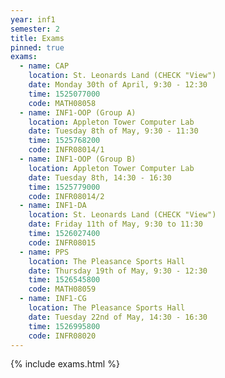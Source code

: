 ```yaml
---
year: inf1
semester: 2
title: Exams
pinned: true
exams:
  - name: CAP
    location: St. Leonards Land (CHECK "View")
    date: Monday 30th of April, 9:30 - 12:30
    time: 1525077000
    code: MATH08058
  - name: INF1-OOP (Group A)
    location: Appleton Tower Computer Lab
    date: Tuesday 8th of May, 9:30 - 11:30
    time: 1525768200
    code: INFR08014/1
  - name: INF1-OOP (Group B)
    location: Appleton Tower Computer Lab
    date: Tuesday 8th, 14:30 - 16:30
    time: 1525779000
    code: INFR08014/2
  - name: INF1-DA
    location: St. Leonards Land (CHECK "View")
    date: Friday 11th of May, 9:30 to 11:30
    time: 1526027400
    code: INFR08015
  - name: PPS
    location: The Pleasance Sports Hall
    date: Thursday 19th of May, 9:30 - 12:30 
    time: 1526545800
    code: MATH08059
  - name: INF1-CG
    location: The Pleasance Sports Hall
    date: Tuesday 22nd of May, 14:30 - 16:30 
    time: 1526995800
    code: INFR08020
---
```

{% include exams.html %}
